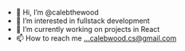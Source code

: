 - 👋 Hi, I’m @calebthewood
- 👀 I’m interested in fullstack development
- 🌱 I’m currently working on projects in React
- 📫 How to reach me ...calebwood.cs@gmail.com

<!---
calebthewood/calebthewood is a ✨ special ✨ repository because its `README.md` (this file) appears on your GitHub profile.
You can click the Preview link to take a look at your changes.
--->
